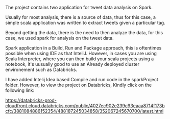 The project contains two application for tweet data analysis on Spark.

Usually for most analysis, there is a source of data, thus for this case, a simple scala application was written to extract tweets given a particular tag.

Beyond getting the data, there is the need to then analyze the data, for this case, we used spark for analysis on the tweet data.

Spark application in a Build, Run and Package approach, this is oftentimes possible when using IDE as that InteliJ.
However, in cases you are using Scala Interpreter, where you can then build your scala projects using a notebook, it's uusually good to use an Already deployed cluster environement such as Databricks.

I have added Intelij Idea based Compile and run code in the sparkProject folder.
However, to view the project on Databricks, Kindly click on the following link:

https://databricks-prod-cloudfront.cloud.databricks.com/public/4027ec902e239c93eaaa8714f173bcfc/3881084886152354/488187245034858/352067245670700/latest.html


